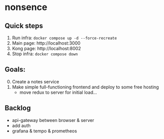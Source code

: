 # nonsence

## Quick steps
1. Run infra: `docker compose up -d --force-recreate`
2. Main page: http://localhost:3000
3. Kong page: http://localhost:8002
4. Stop infra: `docker compose down`

## Goals:
0. Create a notes service
1. Make simple full-functioning frontend and deploy to some free hosting
    - move redux to server for initial load...

## Backlog
- api-gateway between browser & server
- add auth
- grafana & tempo & prometheos
